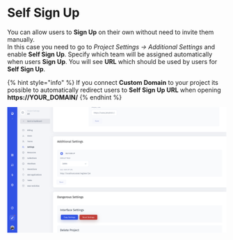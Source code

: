 # Self Sign Up

You can allow users to **Sign Up** on their own without need to invite them manually.  
In this case you need to go to _Project Settings -&gt; Additional Settings_ and enable **Self Sign Up**. Specify which team will be assigned automatically when users **Sign Up**. You will see **URL** which should be used by users for **Self Sign Up**.

{% hint style="info" %}
If you connect **Custom Domain** to your project its possible to automatically redirect users to **Self Sign Up URL** when opening **https://YOUR\_DOMAIN/**
{% endhint %}

![](../.gitbook/assets/image%20%28177%29.png)

